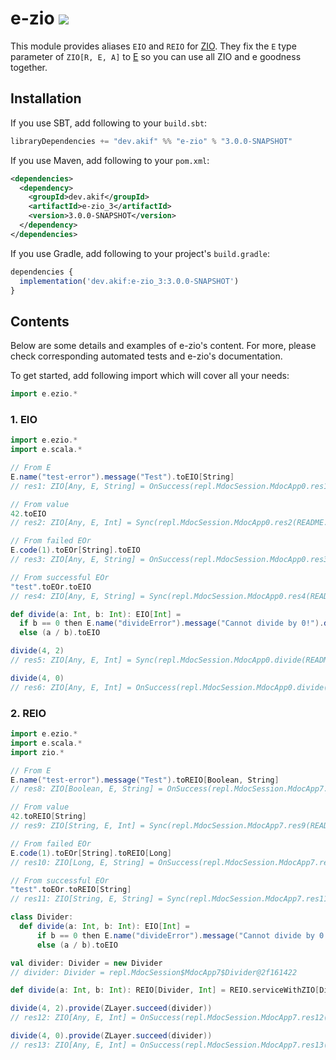 [//]: # "This file is generated by [mdoc](https://scalameta.org/mdoc). Do not edit it directly as it will be overwritten. Instead edit corresponding file in docs folder."

# e-zio [![](https://img.shields.io/badge/docs-3.0.0-SNAPSHOT-brightgreen.svg?style=for-the-badge&logo=scala&color=dc322f&labelColor=333333)](https://javadoc.io/doc/dev.akif/e-zio_3)

This module provides aliases `EIO` and `REIO` for [ZIO](https://zio.dev). They fix the `E` type parameter of `ZIO[R, E, A]` to [E](/e-scala/src/main/scala/e/scala/E.scala) so you can use all ZIO and e goodness together.

## Installation

If you use SBT, add following to your `build.sbt`:

```scala
libraryDependencies += "dev.akif" %% "e-zio" % "3.0.0-SNAPSHOT"
```

If you use Maven, add following to your `pom.xml`:

```xml
<dependencies>
  <dependency>
    <groupId>dev.akif</groupId>
    <artifactId>e-zio_3</artifactId>
    <version>3.0.0-SNAPSHOT</version>
  </dependency>
</dependencies>
```

If you use Gradle, add following to your project's `build.gradle`:

```javascript
dependencies {
  implementation('dev.akif:e-zio_3:3.0.0-SNAPSHOT')
}
```

## Contents

Below are some details and examples of e-zio's content. For more, please check corresponding automated tests and e-zio's documentation.

To get started, add following import which will cover all your needs:

```scala
import e.ezio.*
```

### 1. EIO

```scala
import e.ezio.*
import e.scala.*

// From E
E.name("test-error").message("Test").toEIO[String]
// res1: ZIO[Any, E, String] = OnSuccess(repl.MdocSession.MdocApp0.res1(README.md:19),GenerateStackTrace(repl.MdocSession.MdocApp0.res1(README.md:19)),zio.ZIO$$$Lambda/0x0000000303d5da68@6fae6755)

// From value
42.toEIO
// res2: ZIO[Any, E, Int] = Sync(repl.MdocSession.MdocApp0.res2(README.md:24),zio.ZIOCompanionVersionSpecific$$Lambda/0x0000000303d560e8@ac195ad)

// From failed EOr
E.code(1).toEOr[String].toEIO
// res3: ZIO[Any, E, String] = OnSuccess(repl.MdocSession.MdocApp0.res3(README.md:29),GenerateStackTrace(repl.MdocSession.MdocApp0.res3(README.md:29)),zio.ZIO$$$Lambda/0x0000000303d5da68@2173f45c)

// From successful EOr
"test".toEOr.toEIO
// res4: ZIO[Any, E, String] = Sync(repl.MdocSession.MdocApp0.res4(README.md:34),zio.ZIOCompanionVersionSpecific$$Lambda/0x0000000303d560e8@158eee2b)

def divide(a: Int, b: Int): EIO[Int] =
  if b == 0 then E.name("divideError").message("Cannot divide by 0!").data("input", a.toString).toEIO[Int]
  else (a / b).toEIO

divide(4, 2)
// res5: ZIO[Any, E, Int] = Sync(repl.MdocSession.MdocApp0.divide(README.md:40),zio.ZIOCompanionVersionSpecific$$Lambda/0x0000000303d560e8@986b700)

divide(4, 0)
// res6: ZIO[Any, E, Int] = OnSuccess(repl.MdocSession.MdocApp0.divide(README.md:39),GenerateStackTrace(repl.MdocSession.MdocApp0.divide(README.md:39)),zio.ZIO$$$Lambda/0x0000000303d5da68@f6c3760)
```

### 2. REIO

```scala
import e.ezio.*
import e.scala.*
import zio.*

// From E
E.name("test-error").message("Test").toREIO[Boolean, String]
// res8: ZIO[Boolean, E, String] = OnSuccess(repl.MdocSession.MdocApp7.res8(README.md:70),GenerateStackTrace(repl.MdocSession.MdocApp7.res8(README.md:70)),zio.ZIO$$$Lambda/0x0000000303d5da68@3183f3c5)

// From value
42.toREIO[String]
// res9: ZIO[String, E, Int] = Sync(repl.MdocSession.MdocApp7.res9(README.md:75),zio.ZIOCompanionVersionSpecific$$Lambda/0x0000000303d560e8@531ebc68)

// From failed EOr
E.code(1).toEOr[String].toREIO[Long]
// res10: ZIO[Long, E, String] = OnSuccess(repl.MdocSession.MdocApp7.res10(README.md:80),GenerateStackTrace(repl.MdocSession.MdocApp7.res10(README.md:80)),zio.ZIO$$$Lambda/0x0000000303d5da68@6f9c3fbc)

// From successful EOr
"test".toEOr.toREIO[String]
// res11: ZIO[String, E, String] = Sync(repl.MdocSession.MdocApp7.res11(README.md:85),zio.ZIOCompanionVersionSpecific$$Lambda/0x0000000303d560e8@125c218)

class Divider:
  def divide(a: Int, b: Int): EIO[Int] =
      if b == 0 then E.name("divideError").message("Cannot divide by 0!").data("input", a.toString).toEIO[Int]
      else (a / b).toEIO

val divider: Divider = new Divider
// divider: Divider = repl.MdocSession$MdocApp7$Divider@2f161422

def divide(a: Int, b: Int): REIO[Divider, Int] = REIO.serviceWithZIO[Divider](_.divide(a, b))

divide(4, 2).provide(ZLayer.succeed(divider))
// res12: ZIO[Any, E, Int] = OnSuccess(repl.MdocSession.MdocApp7.res12(README.md:103),OnSuccess(repl.MdocSession.MdocApp7.res12(README.md:103),Sync(repl.MdocSession.MdocApp7.res12(README.md:103),zio.ZIOCompanionVersionSpecific$$Lambda/0x0000000303d560e8@94d0054),zio.ZIO$$Lambda/0x0000000303d70bd0@722bf1e),zio.ZIO$$$Lambda/0x0000000303d70f98@28b888e0)

divide(4, 0).provide(ZLayer.succeed(divider))
// res13: ZIO[Any, E, Int] = OnSuccess(repl.MdocSession.MdocApp7.res13(README.md:108),OnSuccess(repl.MdocSession.MdocApp7.res13(README.md:108),Sync(repl.MdocSession.MdocApp7.res13(README.md:108),zio.ZIOCompanionVersionSpecific$$Lambda/0x0000000303d560e8@37102ed1),zio.ZIO$$Lambda/0x0000000303d70bd0@563ed7c7),zio.ZIO$$$Lambda/0x0000000303d70f98@44f65851)
```
